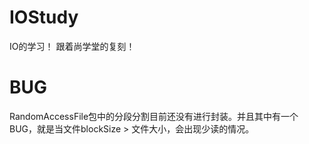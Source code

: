 # IOStudy
IO的学习！
跟着尚学堂的复刻！

# BUG
RandomAccessFile包中的分段分割目前还没有进行封装。并且其中有一个BUG，就是当文件blockSize > 文件大小，会出现少读的情况。
